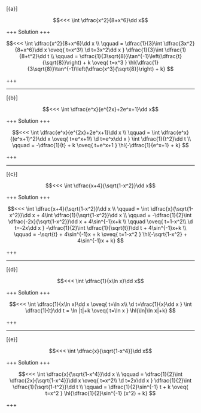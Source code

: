 [{a}]

$$<<< \int \dfrac{x^2}{8+x^6}\dd x$$

+++
Solution
+++

$$<<< 
\int \dfrac{x^2}{8+x^6}\dd x
\\ \qquad 
= \dfrac{1}{3}\int \dfrac{3x^2}{8+x^6}\dd x
\oveq{ t=x^3\\ \d t=3x^2\dd x }
\dfrac{1}{3}\int \dfrac{1}{8+t^2}\dd t
\\ \qquad 
= \dfrac{1}{3\sqrt{8}}\tan^{-1}\left(\dfrac{t}{\sqrt{8}}\right) + k
\oveq{ t=x^3 }
\hl{\dfrac{1}{3\sqrt{8}}\tan^{-1}\left(\dfrac{x^3}{\sqrt{8}}\right)  + k}
$$

+++

---
[{b}]

$$<<< \int \dfrac{e^x}{e^{2x}+2e^x+1}\dd x$$

+++
Solution
+++

$$<<< 
\int \dfrac{e^x}{e^{2x}+2e^x+1}\dd x
\\ \qquad 
= \int \dfrac{e^x}{(e^x+1)^2}\dd x
\oveq{ t=e^x+1\\ \d t=e^x\dd x }
\int \dfrac{1}{t^2}\dd t
\\ \qquad 
= -\dfrac{1}{t} + k
\oveq{ t=e^x+1 }
\hl{-\dfrac{1}{e^x+1} + k}
$$

+++

---
[{c}]

$$<<< \int \dfrac{x+4}{\sqrt{1-x^2}}\dd x$$

+++
Solution
+++

$$<<< 
\int \dfrac{x+4}{\sqrt{1-x^2}}\dd x
\\ \qquad 
= \int \dfrac{x}{\sqrt{1-x^2}}\dd x + 4\int \dfrac{1}{\sqrt{1-x^2}}\dd x
\\ \qquad 
= -\dfrac{1}{2}\int \dfrac{-2x}{\sqrt{1-x^2}}\dd x + 4\sin^{-1}x+k
\\ \qquad 
\oveq{ t=1-x^2\\ \d t=-2x\dd x }
-\dfrac{1}{2}\int \dfrac{1}{\sqrt{t}}\dd t + 4\sin^{-1}x+k
\\ \qquad 
= -\sqrt{t} + 4\sin^{-1}x + k
\oveq{ t=1-x^2 }
\hl{-\sqrt{1-x^2} + 4\sin^{-1}x  + k}
$$

+++

---
[{d}]

$$<<< \int \dfrac{1}{x\ln x}\dd x$$

+++
Solution
+++

$$<<< 
\int \dfrac{1}{x\ln x}\dd x
\oveq{ t=\ln x\\ \d t=\frac{1}{x}\dd x }
\int \dfrac{1}{t}\dd t
= \ln |t|+k
\oveq{ t=\ln x }
\hl{\ln|\ln x|+k}
$$

+++

---
[{e}]

$$<<< \int \dfrac{x}{\sqrt{1-x^4}}\dd x$$

+++
Solution
+++

$$<<< 
\int \dfrac{x}{\sqrt{1-x^4}}\dd x
\\ \qquad 
= \dfrac{1}{2}\int \dfrac{2x}{\sqrt{1-x^4}}\dd x
\oveq{ t=x^2\\ \d t=2x\dd x }
\dfrac{1}{2}\int \dfrac{1}{\sqrt{1-t^2}}\dd t
\\ \qquad 
= \dfrac{1}{2}\sin^{-1} t + k
\oveq{ t=x^2 }
\hl{\dfrac{1}{2}\sin^{-1} (x^2) + k}
$$

+++